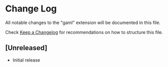 # Change Log

All notable changes to the "gaml" extension will be documented in this file.

Check [Keep a Changelog](http://keepachangelog.com/) for recommendations on how to structure this file.

## [Unreleased]

- Initial release
